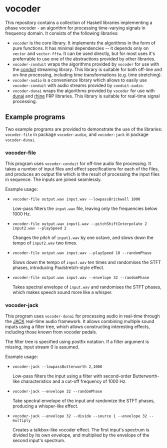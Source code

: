 # vocoder

This repository contains a collection of Haskell libraries implementing a phase vocoder - an algorithm for processing time-varying signals in frequency domain.
It consists of the following libraries:

* `vocoder` is the core library. It implements the algorithms in the form of pure functions.
  It has minimal dependencies -- it depends only on `vector` and `vector-fftw`.
  It can be used directly, but for most uses it's preferrable to use one of the abstractions provided by other libraries.
* `vocoder-conduit` wraps the algorithms provided by `vocoder` for use with the [conduit](https://github.com/snoyberg/conduit) streaming library.
  This library is suitable for both off-line and on-line processing, including time transformations (e.g. time stretching).
* `vocoder-audio` is a convenience library which allows to easily use `vocoder-conduit` with audio streams provided by `conduit-audio`.
* `vocoder-dunai` wraps the algorithms provided by `vocoder` for use with [dunai](https://github.com/ivanperez-keera/dunai) and [rhine](https://github.com/turion/rhine) FRP libraries.
  This library is suitable for real-time signal processing.

## Example programs

Two example programs are provided to demonstrate the use of the libraries: `vocoder-file` in package `vocoder-audio`, and `vocoder-jack` in package `vocoder-dunai`.

### vocoder-file

This program uses `vocoder-conduit` for off-line audio file processing.
It takes a number of input files and effect specifications for each of the files, and produces an output file which is the result of processing the input files in sequence.
The inputs are joined seamlessly.

Example usage:

* `vocoder-file output.wav input.wav --lowpassBrickwall 1000`

  Low-pass filters the `input.wav` file, leaving only the frequencies below 1000 Hz.

* `vocoder-file output.wav input1.wav --pitchShiftInterpolate 2 input2.wav --playSpeed 2`

  Changes the pitch of `input1.wav` by one octave, and slows down the tempo of `input2.wav` two times.
  
* `vocoder-file output.wav input.wav --playSpeed 10 --randomPhase`

  Slows down the tempo of `input.wav` ten times and randomises the STFT phases, introducing Paulstretch-style effect.

* `vocoder-file output.wav input.wav --envelope 32 --randomPhase`

  Takes spectral envelope of `input.wav` and randomises the STFT phases, which makes speech sound more like a whisper.

### vocoder-jack

This program uses `vocoder-dunai` for processing audio in real-time through the [JACK](https://jackaudio.org/) real-time audio framework.
It allows combining multiple sound inputs using a filter tree, which allows constructing interesting effects, including those known from vocoder pedals.

The filter tree is specified using postfix notation. If a filter argument is missing, input stream 0 is assumed.

Example usage:

* `vocoder-jack --lowpassButterworth 2,1000`

  Low-pass filters the input using a filter with second-order Butterworth-like characteristics and a cut-off frequency of 1000 Hz.
  
* `vocoder-jack --envelope 32 --randomPhase`  

  Take spectral envelope of the input and randomize the STFT phases, producing a whisper-like effect.

* `vocoder-jack --envelope 32 --divide --source 1 --envelope 32 --multiply`

  Creates a talkbox-like vocoder effect. 
  The first input's spectrum is divided by its own envelope, and multiplied by the envelope of the second input's spectrum.

